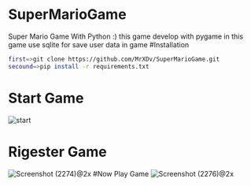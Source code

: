 # SuperMarioGame
Super Mario Game With Python :)
this game develop with pygame in this game use sqlite for save user data in game
#Installation
```bash
first=>git clone https://github.com/MrXDv/SuperMarioGame.git
secound=>pip install -r requirements.txt
```
# Start Game
![start](https://user-images.githubusercontent.com/63051195/127716191-a9336c92-7711-4da4-9520-0d12ac0d14a4.png)
# Rigester Game
![Screenshot (2274)@2x](https://user-images.githubusercontent.com/63051195/127716242-92a7ad28-8fd3-4722-93c6-0a835db0761c.png)
#Now Play Game
![Screenshot (2276)@2x](https://user-images.githubusercontent.com/63051195/127716301-52eaf911-b35a-466b-ad95-22beeaf7504f.png)

